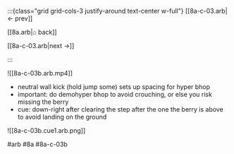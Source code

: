 :::{class="grid grid-cols-3 justify-around text-center w-full"}
[[8a-c-03.arb|← prev]]

[[8a.arb|⌂ back]]

[[8a-c-03.arb|next →]]

:::

![[8a-c-03b.arb.mp4]]

* neutral wall kick (hold jump some) sets up spacing for hyper bhop
* important: do demohyper bhop to avoid crouching, or else you risk missing the berry
* cue: down-right after clearing the step after the one the berry is above to avoid landing on the ground

![[8a-c-03b.cue1.arb.png]]

#arb #8a #8a-c-03b

